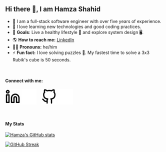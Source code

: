 ## Hi there 👋, I am Hamza Shahid

- 🔭 I am a full-stack software engineer with over five years of experience.
- 🚀 I love learning new technologies and good coding practices.
- 🥅 **Goals**: Live a healthy lifestyle 💪 and explore system design 🖥️.
- 🌎 **How to reach me:** [LinkedIn](https://linkedin.com/in/muhash)
- 👨‍💼 **Pronouns:** he/him
- ⚡ **Fun fact:** I love solving puzzles 🧩. My fastest time to solve a 3x3 Rubik's cube is 50 seconds.
  
<br />

#### Connect with me:

[![LinkedIn](./img/linkedin-light.svg)](https://linkedin.com/in/muhash#gh-light-mode-only)
[![LinkedIn](./img/linkedin-dark.svg)](https://linkedin.com/in/muhash#gh-dark-mode-only)
&nbsp;&nbsp;
[![GitHub](./img/github-light.svg)](https://github.com/muhamza#gh-light-mode-only)
[![GitHub](./img/github-dark.svg)](https://github.com/muhamza#gh-dark-mode-only)

<br />

#### My Stats

[![Hamza's GitHub stats](https://github-readme-stats.vercel.app/api?username=muhamza&theme=dark&show_icons=true&count_private=true)](https://github.com/muhamza)

[![GitHub Streak](https://streak-stats.demolab.com?user=muhamza&theme=dark)](https://git.io/streak-stats)
